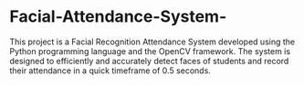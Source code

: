 # Facial-Attendance-System-
This project is a Facial Recognition Attendance System developed using the Python programming language and the OpenCV framework. The system is designed to efficiently and accurately detect faces of students and record their attendance in a quick timeframe of 0.5 seconds.
